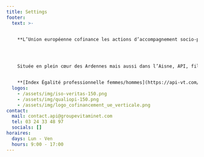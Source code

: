 ```yaml
---
title: Settings
footer:
  text: >-
    

    **L’Union européenne cofinance les actions d’accompagnement socio-professionnel d’API Chantiers par le biais du Fonds Social Européen+**




    Située en plein cœur des Ardennes mais aussi dans l’Aisne, API, filiale du Groupe VITAMINE T, acteur majeur de l’inclusion en France, est spécialisée dans les métiers de la réhabilitation de sites historiques, de la sous-traitance industrielle, de l’environnement et de la formation.</br>


    **[Index Égalité professionnelle femmes/hommes](https://api-vt.com/mentions/)**
  logos:
    - /assets/img/iso-veritas-150.png
    - /assets/img/qualiopi-150.png
    - /assets/img/logo_cofinancement_ue_verticale.png
contact:
  mail: contact.api@groupevitaminet.com
  tel: 03 24 33 48 97
  socials: []
horaires:
  days: Lun - Ven
  hours: 9:00 - 17:00
---
```

